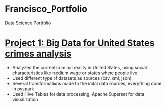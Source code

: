 # Francisco_Portfolio
Data Science Portfolio
# [Project 1: Big Data for United States crimes analysis](https://github.com/FCampos99/Projects/tree/main/BigDataUS)
- Analyzed the current criminal reality in United States, using social characteristics like medium wage or states where people live.
- Used different type of datasets as sources (csv, xml, json)
- Several transformations made to the inital data sources, everything done in pyspark
- Used Hive Tables for data processing, Apache Superset for data visualization

